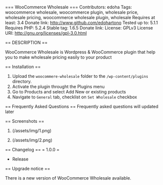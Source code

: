 === WooCommerce Wholesale ===
Contributors: edoha
Tags: woocommerce wholesale, woocommerce plugin, wholesale price, wholesale pricing, woocommerce wholesale plugin, wholesale
Requires at least: 3.4
Donate link: http://www.github.com/edohartono
Tested up to: 5.1.1
Requires PHP: 5.2.4
Stable tag: 1.6.5
Donate link:
License: GPLv3
License URI: http://gnu.org/licenses/gpl-3.0.html

== DESCRIPTION ==

WooCommerce Wholesale is Wordpress & WooCommerce plugin that help you to make wholesale pricing easily to your product

== Installation ==
1. Upload the `woocommere-wholesale` folder to the `/wp-content/plugins` directory.
1. Activate the plugin throught the Plugins menu
1. Go to Products and select Add New or existing products
1. Navigate to `General` tab, checklist on `Set Wholesale` checkbox

== Frequently Asked Questions ==
Frequently asked questions will updated later

== Screenshots ==
1. (/assets/img/1.png)

2. (/assets/img/2.png)

== Changelog ==
= 1.0.0 =
* Release

== Upgrade notice ==

There is a new version of WooCommerce Wholesale available.
